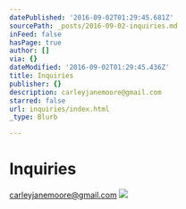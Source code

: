 ```yaml
---
datePublished: '2016-09-02T01:29:45.681Z'
sourcePath: _posts/2016-09-02-inquiries.md
inFeed: false
hasPage: true
author: []
via: {}
dateModified: '2016-09-02T01:29:45.436Z'
title: Inquiries
publisher: {}
description: carleyjanemoore@gmail.com
starred: false
url: inquiries/index.html
_type: Blurb

---
```

# Inquiries

carleyjanemoore@gmail.com
![](https://the-grid-user-content.s3-us-west-2.amazonaws.com/ab1bbcda-b598-4c44-ba77-83a82e0df800.jpg)